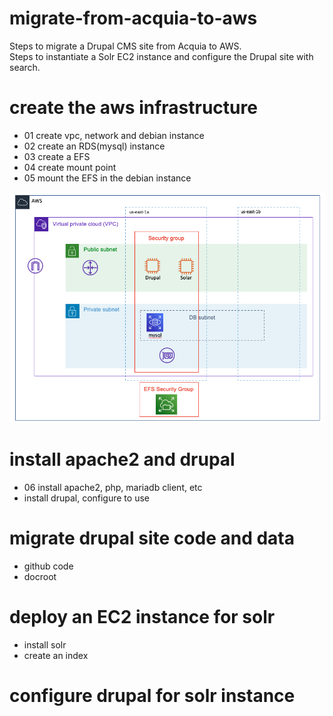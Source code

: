# migrate-from-acquia-to-aws
Steps to migrate a Drupal CMS site from Acquia to AWS.  
Steps to instantiate a Solr EC2 instance and configure the Drupal site with search. 
# create the aws infrastructure
* 01 create vpc, network and debian instance
* 02 create an RDS(mysql) instance
* 03 create a EFS
* 04 create mount point
* 05 mount the EFS in the debian instance
<img src="https://github.com/hank-greene/migrate-from-acquia-to-aws/blob/main/00-images/drupal-solar-architecture-01.png?raw=true" />


# install apache2 and drupal
* 06 install apache2, php, mariadb client, etc
* install drupal, configure to use 

# migrate drupal site code and data
* github code
* docroot

# deploy an EC2 instance for solr
* install solr
* create an index

# configure drupal for solr instance
